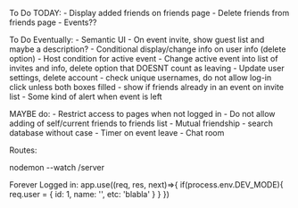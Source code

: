 To Do TODAY:
    - Display added friends on friends page
    - Delete friends from friends page
    - Events??

To Do Eventually:
    - Semantic UI
    - On event invite, show guest list and maybe a description?
    - Conditional display/change info on user info (delete option)
    - Host condition for active event
    - Change active event into list of invites and info, delete option that DOESNT count as leaving
    - Update user settings, delete account
    - check unique usernames, do not allow log-in click unless both boxes filled
    - show if friends already in an event on invite list
    - Some kind of alert when event is left

MAYBE do:
    - Restrict access to pages when not logged in
    - Do not allow adding of self/current friends to friends list
    - Mutual friendship
    - search database without case
    - Timer on event leave
    - Chat room

Routes:
<Route exact path='/' component={Home} />
<Route path='/active-event' component={ActiveEvent}/>
<Route path='/friends' component={Friends}/>
<Route path='/add-friends' component={AddFriends}/>
<Route path='/new-event' component={NewEvent}/>
<Route path='/invite-friends' component={InviteFriends}/>
<Route path='/user-info' component={UserInfo}/>

nodemon --watch /server

Forever Logged in:
app.use((req, res, next)=>{
    if(process.env.DEV_MODE){
        req.user = {
            id: 1,
            name: '<Your Name>',
            etc: 'blabla'
        }
    }
})